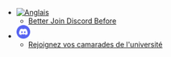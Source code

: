 - [<img src="../images/navbar/22.png" alt="Anglais" width="27" height="27"/>](/)
  - [Better Join Discord Before](/)
- [<img src="../images/dic-main-logo.png" alt="Join Discord" width="27" height="27"/>](https://discord.gg/NE95VdWS8V)
  - [Rejoignez vos camarades de l'université](https://discord.gg/NE95VdWS8V)